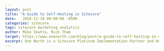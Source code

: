 ```yaml
---
layout: post
title: "A Guide to Self-Hosting in Sitecore"
date:   2016-11-18 00:00:00 -0500
categories: sitecore
tags: sitecore marketing analytics
author: Mike Skutta, Rick Tham
target: https://www.onenorth.com/blog/post/a-guide-to-self-hosting-in-sitecore
excerpt: One North is a Sitecore Platinum Implementation Partner and Hosting Partner that has extensive experience hosting Sitecore on Microsoft Azure. We offer managed hosting services that benefit from the power, flexibility, performance and reliability of hosting Sitecore on the Microsoft Azure Cloud. While most of our clients choose our managed hosting offering on Azure, some may want full control and host Sitecore themselves. There are numerous ways that you can host and deploy Sitecore. Here are some options and trade-offs.
---
```


